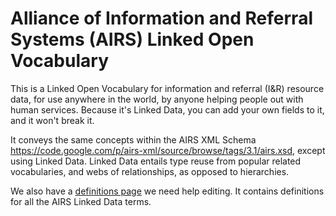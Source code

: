 Alliance of Information and Referral Systems (AIRS) Linked Open Vocabulary
==========

This is a Linked Open Vocabulary for information and referral (I&R) resource data, for use anywhere in the world, by anyone helping people out with human services.  Because it's Linked Data, you can add your own fields to it, and it won't break it.

It conveys the same concepts within the AIRS XML Schema https://code.google.com/p/airs-xml/source/browse/tags/3.1/airs.xsd, except using Linked Data.  Linked Data entails type reuse from popular related vocabularies, and webs of relationships, as opposed to hierarchies.  

We also have a <a href="https://docs.google.com/a/ejahn.net/document/d/19PcmoBfRuftBgS04fBK5kPN3U1LA0h-d8wwwqgmENiQ/edit#">definitions page</a> we need help editing.  It contains definitions for all the AIRS Linked Data terms.

